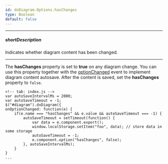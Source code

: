 ```yaml
---
id: dxDiagram.Options.hasChanges
type: Boolean
default: false
---
```

---
##### shortDescription
Indicates whether diagram content has been changed.

---
The **hasChanges** property is set to **true** on any diagram change. You can use this property together with the [optionChanged](/api-reference/10%20UI%20Components/DOMComponent/4%20Events/optionChanged.md '/Documentation/ApiReference/UI_Components/dxDiagram/Events/#optionChanged') event to implement diagram content autosave. After the content is saved, set the **hasChanges** property to `false`.

    <!-- tab: index.js -->
    var autoSaveIntervalMs = 2000;
    var autoSaveTimeout = -1;
    $("#diagram").dxDiagram({
    onOptionChanged: function(e) {
        if(e.name === "hasChanges" && e.value && autoSaveTimeout === -1) {
            autoSaveTimeout = setTimeout(function() {
                var data = e.component.export();
                window.localStorage.setItem("foo", data); // store data in some storage
                autoSaveTimeout = -1;
                e.component.option("hasChanges", false);
            }, autoSaveIntervalMs);
        }
    }
    ...  
